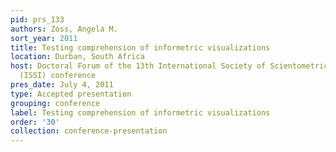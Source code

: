 ```yaml
---
pid: prs_133
authors: Zoss, Angela M.
sort_year: 2011
title: Testing comprehension of informetric visualizations
location: Durban, South Africa
host: Doctoral Forum of the 13th International Society of Scientometrics and Informetrics
  (ISSI) conference
pres_date: July 4, 2011
type: Accepted presentation
grouping: conference
label: Testing comprehension of informetric visualizations
order: '30'
collection: conference-presentation
---
```

